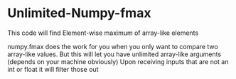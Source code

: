 # Unlimited-Numpy-fmax
This code will find Element-wise maximum of array-like elements

numpy.fmax does the work for you when you only want to compare two array-like values. But this will let you have unlimited array-like arguments (depends on your machine obviously)
Upon receiving inputs that are not an int or float it will filter those out
